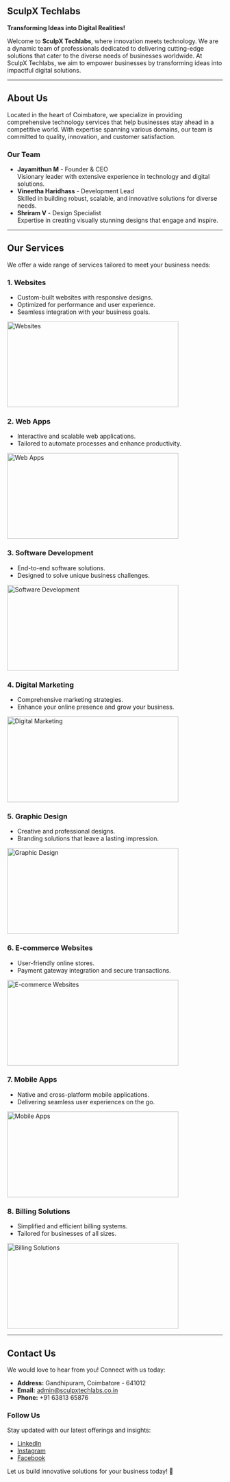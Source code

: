 
## SculpX Techlabs

**Transforming Ideas into Digital Realities!**

Welcome to **SculpX Techlabs**, where innovation meets technology. We are a dynamic team of professionals dedicated to delivering cutting-edge solutions that cater to the diverse needs of businesses worldwide. At SculpX Techlabs, we aim to empower businesses by transforming ideas into impactful digital solutions.

---

## About Us

Located in the heart of Coimbatore, we specialize in providing comprehensive technology services that help businesses stay ahead in a competitive world. With expertise spanning various domains, our team is committed to quality, innovation, and customer satisfaction.

### Our Team

- **Jayamithun M** - Founder & CEO  
  Visionary leader with extensive experience in technology and digital solutions.
- **Vineetha Haridhass** - Development Lead  
  Skilled in building robust, scalable, and innovative solutions for diverse needs.
- **Shriram V** - Design Specialist   
  Expertise in creating visually stunning designs that engage and inspire.

---

## Our Services

We offer a wide range of services tailored to meet your business needs:

### 1. **Websites**
   - Custom-built websites with responsive designs.
   - Optimized for performance and user experience.
   - Seamless integration with your business goals.
<img src="https://eboxman.com/wp-content/uploads/2022/10/3-2.webp" alt="Websites" width="400" height="200">

### 2. **Web Apps**
   - Interactive and scalable web applications.
   - Tailored to automate processes and enhance productivity.
<img src="https://www.ifelsetech.com/wp-content/uploads/2022/04/web-app-development.jpg" alt="Web Apps" width="400" height="200">

### 3. **Software Development**
   - End-to-end software solutions.
   - Designed to solve unique business challenges.
<img src="https://media.licdn.com/dms/image/v2/D4E12AQGfyKvoyiZM4w/article-cover_image-shrink_600_2000/article-cover_image-shrink_600_2000/0/1714365712627?e=2147483647&v=beta&t=jnZGnECA6rygldpnWHNZJZUeSytCzVWXjn-4adiH6mc" alt="Software Development" width="400" height="200">

### 4. **Digital Marketing**
   - Comprehensive marketing strategies.
   - Enhance your online presence and grow your business.
<img src="https://www.webhopers.in/uploads/1/digital-world-im.jpg" alt="Digital Marketing" width="400" height="200">

### 5. **Graphic Design**
   - Creative and professional designs.
   - Branding solutions that leave a lasting impression.
<img src="https://learndigital.co/wp-content/uploads/2023/08/G.-Pic-1024x453.png" alt="Graphic Design" width="400" height="200">

### 6. **E-commerce Websites**
   - User-friendly online stores.
   - Payment gateway integration and secure transactions.
<img src="https://ewm.swiss/application/files/8216/1597/9679/E-commerce_web_design_EWM_SA_Digital_Agency_Geneva.jpg" alt="E-commerce Websites" width="400" height="200">

### 7. **Mobile Apps**
   - Native and cross-platform mobile applications.
   - Delivering seamless user experiences on the go.
<img src="https://storage.googleapis.com/sales.appinst.io/2015/02/Business-Benefits-of-Mobile-Apps-.png" alt="Mobile Apps" width="400" height="200">

### 8. **Billing Solutions**
   - Simplified and efficient billing systems.
   - Tailored for businesses of all sizes.

<img src="https://cdn.prod.website-files.com/63f2df6eb222cbc49d2c038c/6626ee787fb1f02a6db7ca30_billing-system.png" alt="Billing Solutions" width="400" height="200">



---

## Contact Us

We would love to hear from you! Connect with us today:

- **Address:** Gandhipuram, Coimbatore - 641012  
- **Email:** [admin@sculpxtechlabs.co.in](mailto:admin@sculpxtechlabs.co.in)  
- **Phone:** +91 63813 65876  

### Follow Us
Stay updated with our latest offerings and insights:

- [LinkedIn](https://linkedin.com/)
- [Instagram](https://instagram.com/)
- [Facebook](https://facebook.com/)

Let us build innovative solutions for your business today! 🚀

